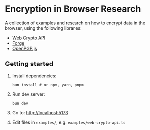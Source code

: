 # Encryption in Browser Research

A collection of examples and research on how to encrypt data in the browser, using the following libraries:

- [Web Crypto API](https://developer.mozilla.org/en-US/docs/Web/API/Web_Crypto_API)
- [Forge](https://github.com/digitalbazaar/forge)
- [OpenPGP.js](https://openpgpjs.org/)

## Getting started

1. Install dependencies:

   ```shell
   bun install # or npm, yarn, pnpm
   ```

2. Run dev server:

   ```shell
   bun dev
   ```

3. Go to: [http://localhost:5173](http://localhost:5173)
4. Edit files in `examples/`, e.g. `examples/web-crypto-api.ts`
